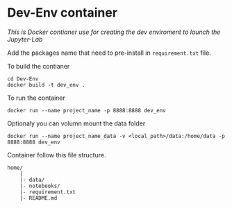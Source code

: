 # Dev-Env container

*This is Docker contianer use for creating the dev enviroment to launch the Jupyter-Lab*

Add the packages name that need to pre-install in `requirement.txt` file.

To build the contianer 
```shell
cd Dev-Env
docker build -t dev_env .
```

To run the container
```shell
docker run --name project_name -p 8888:8888 dev_env
```
Optionaly you can volumn mount the data folder
```shell
docker run --name project_name_data -v <local_path>/data:/home/data -p 8888:8888 dev_env
```

Container follow this file structure. 
```
home/
    |
    |- data/
    |- notebooks/
    |- requirement.txt
    |- README.md
```


